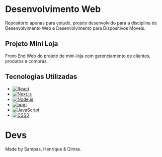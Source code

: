 # Desenvolvimento Web

Repositório apenas para estudo, projeto desenvolvido para a disciplina de Desenvolvimento Web e Desenvolvimento para Dispositivos Móveis. 

## Projeto Mini Loja

Front-End Web do projeto de mini-loja com gerenciamento de clientes, produtos e compras.

## Tecnologias Utilizadas

* [![React](https://img.shields.io/badge/React-19.0.0-blue?style=for-the-badge&logo=react)](https://reactjs.org/)
* [![Next.js](https://img.shields.io/badge/Next.js-15.0.4-blue?style=for-the-badge&logo=next.js)](https://nextjs.org/)
* [![Node.js](https://img.shields.io/badge/Node.js-22.12.0-green?style=for-the-badge&logo=node.js)](https://nodejs.org/)
* [![npm](https://img.shields.io/badge/npm-latest-blue?style=for-the-badge&logo=npm)](https://www.npmjs.com/)
* [![JavaScript](https://img.shields.io/badge/JavaScript-yellow?style=for-the-badge&logo=javascript)](https://www.javascript.com/)
* [![CSS3](https://img.shields.io/badge/CSS3-blue?style=for-the-badge&logo=css3)](https://developer.mozilla.org/en-US/docs/Web/CSS)

# Devs

Made by Sampas, Henrique & Dimas.
